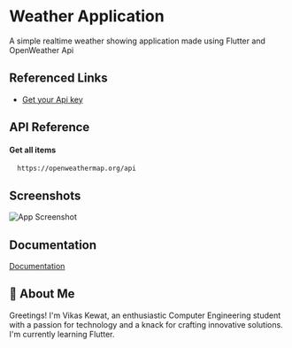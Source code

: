 
# Weather Application

A simple realtime weather showing application made using Flutter and OpenWeather Api



## Referenced Links

 - [Get your Api key ](https://openweathermap.org/)
 




## API Reference

#### Get all items

```http
  https://openweathermap.org/api
```



## Screenshots

![App Screenshot](https://via.placeholder.com/468x300?text=App+Screenshot+Here)

## Documentation

[Documentation](https://www.spaceotechnologies.com/blog/implement-openweathermap-api-android-app-tutorial/#:~:text=Create%20one%20Class%20in%20which,the%20data%20named%20%E2%80%9CWeatherHttpClient%E2%80%9D.&text=To%20get%20API%20Key%20you,To%20Develop%20An%20Android%20Application%3F)


## 🚀 About Me
Greetings! I'm Vikas Kewat, an enthusiastic Computer Engineering student with a passion for technology and a knack for crafting innovative solutions. I'm currently learning Flutter.

